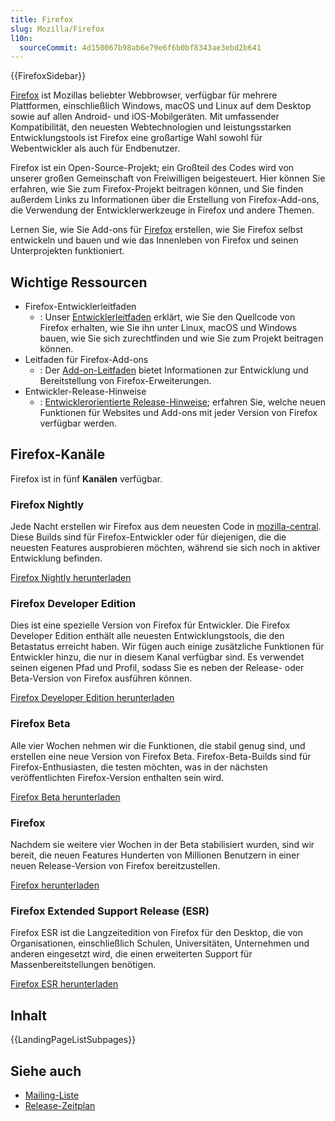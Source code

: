 ```yaml
---
title: Firefox
slug: Mozilla/Firefox
l10n:
  sourceCommit: 4d150067b98ab6e79e6f6b0bf8343ae3ebd2b641
---
```


{{FirefoxSidebar}}

[Firefox](https://www.mozilla.org/en-US/firefox/) ist Mozillas beliebter Webbrowser, verfügbar für mehrere Plattformen, einschließlich Windows, macOS und Linux auf dem Desktop sowie auf allen Android- und iOS-Mobilgeräten. Mit umfassender Kompatibilität, den neuesten Webtechnologien und leistungsstarken Entwicklungstools ist Firefox eine großartige Wahl sowohl für Webentwickler als auch für Endbenutzer.

Firefox ist ein Open-Source-Projekt; ein Großteil des Codes wird von unserer großen Gemeinschaft von Freiwilligen beigesteuert. Hier können Sie erfahren, wie Sie zum Firefox-Projekt beitragen können, und Sie finden außerdem Links zu Informationen über die Erstellung von Firefox-Add-ons, die Verwendung der Entwicklerwerkzeuge in Firefox und andere Themen.

Lernen Sie, wie Sie Add-ons für [Firefox](https://www.mozilla.org/en-US/firefox/) erstellen, wie Sie Firefox selbst entwickeln und bauen und wie das Innenleben von Firefox und seinen Unterprojekten funktioniert.

## Wichtige Ressourcen

- Firefox-Entwicklerleitfaden
  - : Unser [Entwicklerleitfaden](https://firefox-source-docs.mozilla.org/contributing/index.html) erklärt, wie Sie den Quellcode von Firefox erhalten, wie Sie ihn unter Linux, macOS und Windows bauen, wie Sie sich zurechtfinden und wie Sie zum Projekt beitragen können.
- Leitfaden für Firefox-Add-ons
  - : Der [Add-on-Leitfaden](/de/docs/Mozilla/Add-ons) bietet Informationen zur Entwicklung und Bereitstellung von Firefox-Erweiterungen.
- Entwickler-Release-Hinweise
  - : [Entwicklerorientierte Release-Hinweise](/de/docs/Mozilla/Firefox/Releases); erfahren Sie, welche neuen Funktionen für Websites und Add-ons mit jeder Version von Firefox verfügbar werden.

## Firefox-Kanäle

Firefox ist in fünf **Kanälen** verfügbar.

### Firefox Nightly

Jede Nacht erstellen wir Firefox aus dem neuesten Code in [mozilla-central](https://hg.mozilla.org/mozilla-central/). Diese Builds sind für Firefox-Entwickler oder für diejenigen, die die neuesten Features ausprobieren möchten, während sie sich noch in aktiver Entwicklung befinden.

[Firefox Nightly herunterladen](https://www.mozilla.org/en-US/firefox/channel/desktop/#nightly)

### Firefox Developer Edition

Dies ist eine spezielle Version von Firefox für Entwickler. Die Firefox Developer Edition enthält alle neuesten Entwicklungstools, die den Betastatus erreicht haben. Wir fügen auch einige zusätzliche Funktionen für Entwickler hinzu, die nur in diesem Kanal verfügbar sind. Es verwendet seinen eigenen Pfad und Profil, sodass Sie es neben der Release- oder Beta-Version von Firefox ausführen können.

[Firefox Developer Edition herunterladen](https://www.mozilla.org/en-US/firefox/developer/)

### Firefox Beta

Alle vier Wochen nehmen wir die Funktionen, die stabil genug sind, und erstellen eine neue Version von Firefox Beta. Firefox-Beta-Builds sind für Firefox-Enthusiasten, die testen möchten, was in der nächsten veröffentlichten Firefox-Version enthalten sein wird.

[Firefox Beta herunterladen](https://www.mozilla.org/en-US/firefox/channel/desktop/#beta)

### Firefox

Nachdem sie weitere vier Wochen in der Beta stabilisiert wurden, sind wir bereit, die neuen Features Hunderten von Millionen Benutzern in einer neuen Release-Version von Firefox bereitzustellen.

[Firefox herunterladen](https://www.mozilla.org/en-US/firefox/new/)

### Firefox Extended Support Release (ESR)

Firefox ESR ist die Langzeitedition von Firefox für den Desktop, die von Organisationen, einschließlich Schulen, Universitäten, Unternehmen und anderen eingesetzt wird, die einen erweiterten Support für Massenbereitstellungen benötigen.

[Firefox ESR herunterladen](https://www.mozilla.org/en-US/firefox/all/#product-desktop-esr)

## Inhalt

{{LandingPageListSubpages}}

## Siehe auch

- [Mailing-Liste](https://groups.google.com/a/mozilla.org/g/firefox-dev)
- [Release-Zeitplan](https://whattrainisitnow.com/calendar/)
